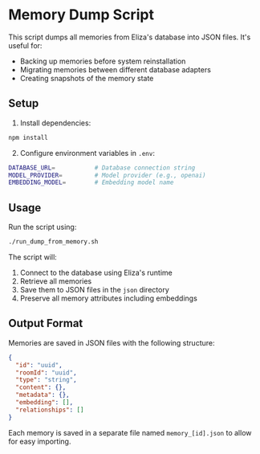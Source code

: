 # Memory Dump Script

This script dumps all memories from Eliza's database into JSON files. It's useful for:
- Backing up memories before system reinstallation
- Migrating memories between different database adapters
- Creating snapshots of the memory state

## Setup

1. Install dependencies:
```bash
npm install
```

2. Configure environment variables in `.env`:
```bash
DATABASE_URL=           # Database connection string
MODEL_PROVIDER=         # Model provider (e.g., openai)
EMBEDDING_MODEL=        # Embedding model name
```

## Usage

Run the script using:
```bash
./run_dump_from_memory.sh
```

The script will:
1. Connect to the database using Eliza's runtime
2. Retrieve all memories
3. Save them to JSON files in the `json` directory
4. Preserve all memory attributes including embeddings

## Output Format

Memories are saved in JSON files with the following structure:
```json
{
  "id": "uuid",
  "roomId": "uuid",
  "type": "string",
  "content": {},
  "metadata": {},
  "embedding": [],
  "relationships": []
}
```

Each memory is saved in a separate file named `memory_[id].json` to allow for easy importing.
